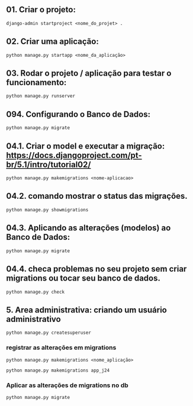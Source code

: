 

## 01. Criar o projeto:
```
django-admin startproject <nome_do_projet> .

```

## 02. Criar uma aplicação:
```
python manage.py startapp <nome_da_aplicação>
```

## 03. Rodar o projeto / aplicação para testar o funcionamento:
```
python manage.py runserver

```

## 094. Configurando o Banco de Dados:
```
python manage.py migrate
```

## 04.1. Criar o model e executar a migração: https://docs.djangoproject.com/pt-br/5.1/intro/tutorial02/
```
python manage.py makemigrations <nome-aplicacao>
```

## 04.2. comando mostrar o status das migrações.
```
python manage.py showmigrations
```

## 04.3. Aplicando as alterações (modelos) ao Banco de Dados:
```
python manage.py migrate
```

## 04.4. checa problemas no seu projeto sem criar migrations ou tocar seu banco de dados.
```
python manage.py check
```

## 5. Area administrativa: criando um usuário administrativo
```
python manage.py createsuperuser
```

### registrar as alterações em migrations
```
python manage.py makemigrations <nome_aplicação>

python manage.py makemigrations app_j24

```

### Aplicar as alterações de migrations no db
```
python manage.py migrate
```